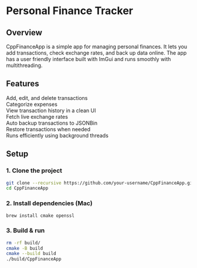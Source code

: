 # **Personal Finance Tracker**  

## **Overview**  
CppFinanceApp is a simple app for managing personal finances. It lets you add transactions, check exchange rates, and back up data online. The app has a user friendly interface built with ImGui and runs smoothly with multithreading.  

## **Features**  
Add, edit, and delete transactions  
Categorize expenses  
View transaction history in a clean UI  
Fetch live exchange rates  
Auto backup transactions to JSONBin  
Restore transactions when needed  
Runs efficiently using background threads  

## **Setup**  

### **1. Clone the project**  
```sh
git clone --recursive https://github.com/your-username/CppFinanceApp.git
cd CppFinanceApp
```

### **2. Install dependencies (Mac)**  
```sh
brew install cmake openssl
```

### **3. Build & run**  
```sh
rm -rf build/                      
cmake -B build                     
cmake --build build                 
./build/CppFinanceApp               
```